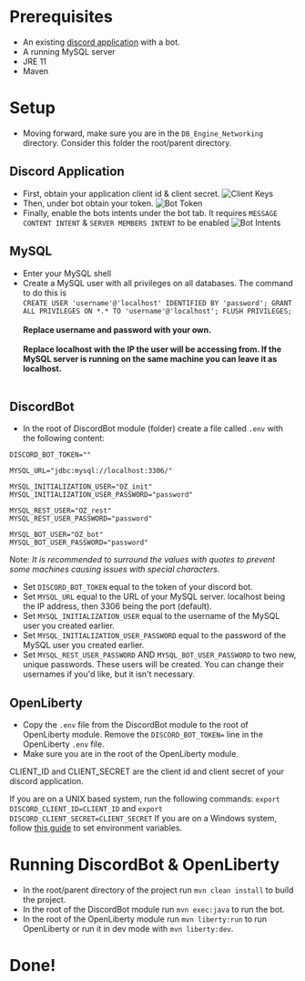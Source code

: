 # Prerequisites 
- An existing [discord application](https://discord.com/login?redirect_to=%2Fdevelopers%2Fapplications) with a bot.
- A running MySQL server
- JRE 11
- Maven

# Setup
- Moving forward, make sure you are in the `DB_Engine_Networking` directory. Consider this folder the root/parent directory.
## Discord Application
- First, obtain your application client id & client secret.
![Client Keys](https://i.imgur.com/976iJwQ.png)
- Then, under bot obtain your token.
![Bot Token](https://i.imgur.com/JTkDtHc.png)
- Finally, enable the bots intents under the bot tab. It requires `MESSAGE CONTENT INTENT` & `SERVER MEMBERS INTENT` to be enabled
![Bot Intents](https://i.imgur.com/nWorBp9.png)
## MySQL
- Enter your MySQL shell
- Create a MySQL user with all privileges on all databases. The command to do this is <br/> `CREATE USER 'username'@'localhost' IDENTIFIED BY 'password'; GRANT ALL PRIVILEGES ON *.* TO 'username'@'localhost'; FLUSH PRIVILEGES;` <br/><br/>**Replace username and password with your own. <br/><br/>Replace localhost with the IP the user will be accessing from. If the MySQL server is running on the same machine you can leave it as localhost.<br/><br/>**
## DiscordBot
- In the root of DiscordBot module (folder) create a file called `.env` with the following content:
```.env
DISCORD_BOT_TOKEN=""

MYSQL_URL="jdbc:mysql://localhost:3306/"

MYSQL_INITIALIZATION_USER="OZ_init"
MYSQL_INITIALIZATION_USER_PASSWORD="password"

MYSQL_REST_USER="OZ_rest"
MYSQL_REST_USER_PASSWORD="password"

MYSQL_BOT_USER="OZ_bot"
MYSQL_BOT_USER_PASSWORD="password"
```
Note: *It is recommended to surround the values with quotes to prevent some machines causing issues with special characters.*
- Set `DISCORD_BOT_TOKEN` equal to the token of your discord bot.
- Set `MYSQL_URL` equal to the URL of your MySQL server. localhost being the IP address, then 3306 being the port (default).
- Set `MYSQL_INITIALIZATION_USER` equal to the username of the MySQL user you created earlier.
- Set `MYSQL_INITIALIZATION_USER_PASSWORD` equal to the password of the MySQL user you created earlier.
- Set `MYSQL_REST_USER_PASSWORD` AND `MYSQL_BOT_USER_PASSWORD` to two new, unique passwords. These users will be created. You can change their usernames if you'd like, but it isn't necessary.

## OpenLiberty
- Copy the `.env` file from the DiscordBot module to the root of OpenLiberty module. Remove the `DISCORD_BOT_TOKEN=` line in the OpenLiberty `.env` file.
- Make sure you are in the root of the OpenLiberty module.

CLIENT_ID and CLIENT_SECRET are the client id and client secret of your discord application.

If you are on a UNIX based system, run the following commands: `export DISCORD_CLIENT_ID=CLIENT_ID` and `export DISCORD_CLIENT_SECRET=CLIENT_SECRET`
If you are on a Windows system, follow [this guide](https://www.architectryan.com/2018/08/31/how-to-change-environment-variables-on-windows-10/) to set environment variables.<br/>
# Running DiscordBot & OpenLiberty
- In the root/parent directory of the project run `mvn clean install` to build the project.
- In the root of the DiscordBot module run `mvn exec:java` to run the bot.
- In the root of the OpenLiberty module run `mvn liberty:run` to run OpenLiberty or run it in dev mode with `mvn liberty:dev`.
# Done!